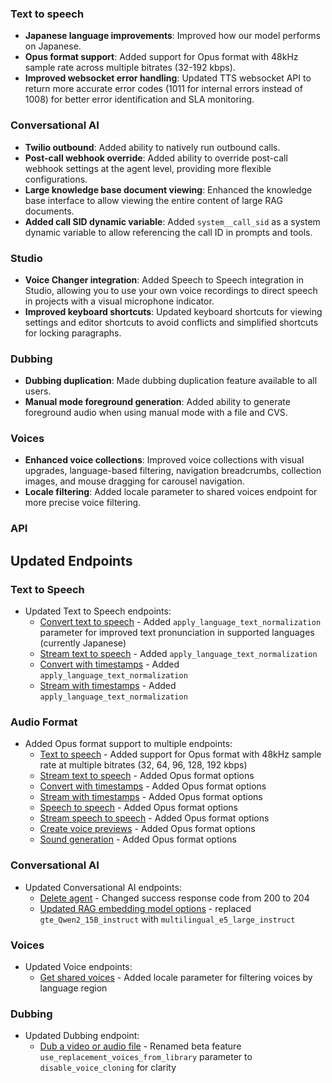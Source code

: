 ### Text to speech

- **Japanese language improvements**: Improved how our model performs on Japanese.
- **Opus format support**: Added support for Opus format with 48kHz sample rate across multiple bitrates (32-192 kbps).
- **Improved websocket error handling**: Updated TTS websocket API to return more accurate error codes (1011 for internal errors instead of 1008) for better error identification and SLA monitoring.

### Conversational AI

- **Twilio outbound**: Added ability to natively run outbound calls.
- **Post-call webhook override**: Added ability to override post-call webhook settings at the agent level, providing more flexible configurations.
- **Large knowledge base document viewing**: Enhanced the knowledge base interface to allow viewing the entire content of large RAG documents.
- **Added call SID dynamic variable**: Added `system__call_sid` as a system dynamic variable to allow referencing the call ID in prompts and tools.

### Studio

- **Voice Changer integration**: Added Speech to Speech integration in Studio, allowing you to use your own voice recordings to direct speech in projects with a visual microphone indicator.
- **Improved keyboard shortcuts**: Updated keyboard shortcuts for viewing settings and editor shortcuts to avoid conflicts and simplified shortcuts for locking paragraphs.

### Dubbing

- **Dubbing duplication**: Made dubbing duplication feature available to all users.
- **Manual mode foreground generation**: Added ability to generate foreground audio when using manual mode with a file and CVS.

### Voices

- **Enhanced voice collections**: Improved voice collections with visual upgrades, language-based filtering, navigation breadcrumbs, collection images, and mouse dragging for carousel navigation.
- **Locale filtering**: Added locale parameter to shared voices endpoint for more precise voice filtering.

### API

<Accordion title="View API changes">

## Updated Endpoints

### Text to Speech

- Updated Text to Speech endpoints:
  - [Convert text to speech](/docs/api-reference/text-to-speech/convert) - Added `apply_language_text_normalization` parameter for improved text pronunciation in supported languages (currently Japanese)
  - [Stream text to speech](/docs/api-reference/text-to-speech/convert-as-stream) - Added `apply_language_text_normalization`
  - [Convert with timestamps](/docs/api-reference/text-to-speech/convert-with-timestamps) - Added `apply_language_text_normalization`
  - [Stream with timestamps](/docs/api-reference/text-to-speech/stream-with-timestamps) - Added `apply_language_text_normalization`

### Audio Format

- Added Opus format support to multiple endpoints:
  - [Text to speech](/docs/api-reference/text-to-speech/convert) - Added support for Opus format with 48kHz sample rate at multiple bitrates (32, 64, 96, 128, 192 kbps)
  - [Stream text to speech](/docs/api-reference/text-to-speech/convert-as-stream) - Added Opus format options
  - [Convert with timestamps](/docs/api-reference/text-to-speech/convert-with-timestamps) - Added Opus format options
  - [Stream with timestamps](/docs/api-reference/text-to-speech/stream-with-timestamps) - Added Opus format options
  - [Speech to speech](/docs/api-reference/speech-to-speech) - Added Opus format options
  - [Stream speech to speech](/docs/api-reference/speech-to-speech/stream) - Added Opus format options
  - [Create voice previews](/docs/api-reference/text-to-voice/create-previews) - Added Opus format options
  - [Sound generation](/docs/api-reference/sound-generation) - Added Opus format options

### Conversational AI

- Updated Conversational AI endpoints:
  - [Delete agent](/docs/api-reference/agents/delete-agent) - Changed success response code from 200 to 204
  - [Updated RAG embedding model options](docs/api-reference/knowledge-base/rag-index-status#request.body.model) - replaced `gte_Qwen2_15B_instruct` with `multilingual_e5_large_instruct`

### Voices

- Updated Voice endpoints:
  - [Get shared voices](/docs/api-reference/voices/get-community-shared) - Added locale parameter for filtering voices by language region

### Dubbing

- Updated Dubbing endpoint:
  - [Dub a video or audio file](/docs/api-reference/dubbing/dub-a-video-or-an-audio-file) - Renamed beta feature `use_replacement_voices_from_library` parameter to `disable_voice_cloning` for clarity

</Accordion>
